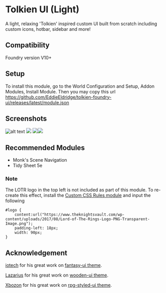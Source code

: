 # Tolkien UI (Light)
A light, relaxing 'Tolkien' inspired custom UI built from scratch including custom icons, hotbar, sidebar and more!

## Compatibility
Foundry version V10+

## Setup
To install this module, go to the World Configuration and Setup, Addon Modules, Install Module.
Then you may copy this url https://github.com/EddieEldridge/tolkien-foundry-ui/releases/latest/module.json

## **Screenshots**

![alt text](https://i.imgur.com/qwl1LGa.png)
![](https://i.imgur.com/mYVJiHB.png)
![](https://i.imgur.com/fzqDoVP.png)![](https://i.imgur.com/Ka0KzTf.png)

## Recommended Modules
- Monk's Scene Navigation
- Tidy Sheet 5e

### **Note**
The LOTR logo in the top left is not included as part of this module. To re-create this effect, install the [Custom CSS Rules module](https://foundryvtt.com/packages/custom-css) and input the following

```
#logo {
	content:url("https://www.theknightsvault.com/wp-content/uploads/2017/08/Lord-of-The-Rings-Logo-PNG-Transparent-Image.png");
	padding-left: 18px;
	width: 90px;
}
```

## Acknowledgement
[iotech](https://foundryvtt.com/community/iotech) for his great work on [fantasy-ui theme](https://foundryvtt.com/packages/fantasy-ui/).

[Lazarius](https://foundryvtt.com/community/lazarius) for his great work on [wooden-ui theme](https://foundryvtt.com/packages/wooden-ui/).

[Xbozon](https://foundryvtt.com/community/Xbozon) for his great work on [rpg-styled-ui theme](https://foundryvtt.com/packages/rpg-styled-ui/).

